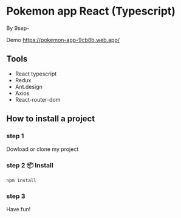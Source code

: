 # Pokemon app React (Typescript)
By 9sep-

Demo https://pokemon-app-9cb8b.web.app/

## Tools
- React typescript
- Redux
- Ant.design
- Axios
- React-router-dom

## How to install a project

### step 1
Dowload or clone my project


### step 2 📦 Install

```bash
npm install
```


### step 3
Have fun!
